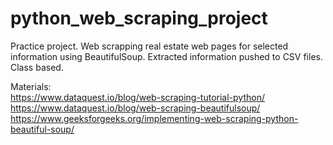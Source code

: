 # python_web_scraping_project
Practice project. Web scrapping real estate web pages for selected information using BeautifulSoup.
Extracted information pushed to CSV files. Class based.

Materials:  
https://www.dataquest.io/blog/web-scraping-tutorial-python/  
https://www.dataquest.io/blog/web-scraping-beautifulsoup/  
https://www.geeksforgeeks.org/implementing-web-scraping-python-beautiful-soup/  
